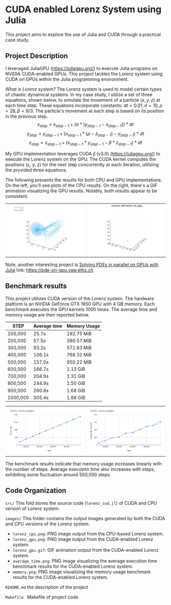 # CUDA enabled Lorenz System using Julia
This project aims to explore the use of Julia and CUDA through a practical case study.

## Project Description

I leveraged JuliaGPU (https://juliagpu.org/) to execute Julia programs on NVIDIA CUDA-enabled GPUs. This project tackles the Lorenz system using CUDA on GPUs within the Julia programming environment.

*What is Lorenz system?*
The Lorenz system is used to model certain types of chaotic dynamical systems. In my case study, I utilize a set of three equations, shown below, to simulate the movement of a particle $(x, y, z)$ at each time step. These equations incorporate constants: $dt=0.01, σ=10, ρ=28, β=8/3$. The particle's movement at each step is based on its position in the previous step.
$$x_{step} = x_{step-1} + (σ * (y_{step-1} -x_{step-1})) * dt$$ 
$$y_{step} = y_{step-1} + (x_{step-1} * (ρ-z_{step-1}) - y_{step-1}) * dt$$
$$z_{step} = z_{step-1} + (x_{step-1}*y_{step-1} - β*z_{step-1}) * dt$$

My GPU implementation leverages CUDA.jl (v3.0) (https://juliagpu.org/) to execute the Lorenz system on the GPU. The CUDA kernel computes the positions (x, y, z) for the next step concurrently at each iteration, utilizing the provided three equations.


The following presents the results for both CPU and GPU implementations. On the left, you'll see plots of the CPU results. On the right, there's a GIF animation visualizing the GPU results. Notably, both results appear to be consistent.
<table>
<tr><td><img src="images/lorenz_cpu.png"></td>
<td><img src="images/lorenz_gpu.gif"></td></tr>
</table>

Note, another interesting project is [Solving PDEs in parallel on GPUs with Julia](https://pde-on-gpu.vaw.ethz.ch/)
link: https://pde-on-gpu.vaw.ethz.ch

## Benchmark results
This project utilizes CUDA version of the Lorenz system. The hardware platform is an NVIDIA GeForce GTX 1650 GPU with 4 GB memory. Each benchmark executes the GPU kernels 1000 times. The average time and memory usage are then reported below.



|  STEP    | Average time| Memory Usage|
| ---------| -------- | ---------- | 
| 100,000  |  25.7s | 192.75 MiB |
| 200,000  |  57.5s | 390.57 MiB | 
| 300,000  |  93.2s | 572.63 MiB |
| 400,000  | 106.1s | 768.32 MiB |
| 500,000  | 157.0s | 950.22 MiB | 
| 600,000  | 166.7s | 1.13 GiB   |
| 700,000  | 204.9s | 1.31 GiB   |
| 800,000  | 244.9s | 1.50 GiB   |
| 900,000  | 260.8s | 1.68 GiB   |
| 1000,000 | 305.4s | 1.88 GiB   |


<table>
<tr><td><img src="images/memory.png"></td>
<td><img src="images/average_time.png"></td></tr>
</table>
The benchmark results indicate that memory usage increases linearly with the number of steps. Average execution time also increases with steps, exhibiting some fluctuation around 500,000 steps. 


## Code Organization

```src/``` This fold stores the source code (`lorenz_cud.jl`) of CUDA and CPU version of Lorenz system. 

```images/```
This folder contains the output images generated by both the CUDA and CPU versions of the Lorenz system.
- `lorenz_cpu.png`: PNG image output from the CPU-based Lorenz system.
- `lorenz_gpu.png`: PNG image output from the CUDA-enabled Lorenz system.
- `lorenz_gpu.gif`: GIF animation output from the CUDA-enabled Lorenz system.
- `average_time.png`: PNG image visualizing the average execution time benchmark results for the CUDA-enabled Lorenz system.
- `memory.png`: PNG image visualizing the memory usage benchmark results for the CUDA-enabled Lorenz system.


```README.md``` the description of the project

```Makefile ``` Makefile of project code 